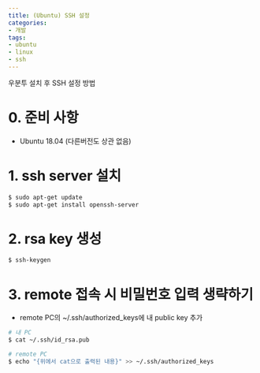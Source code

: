 ```yaml
---
title: (Ubuntu) SSH 설정
categories:
- 개발
tags:
- ubuntu
- linux
- ssh
---
```


우분투 설치 후 SSH 설정 방법

# 0. 준비 사항

- Ubuntu 18.04 (다른버전도 상관 없음)

# 1. ssh server 설치

```bash
$ sudo apt-get update
$ sudo apt-get install openssh-server
```

# 2. rsa key 생성

```bash
$ ssh-keygen
```

# 3. remote 접속 시 비밀번호 입력 생략하기

- remote PC의 ~/.ssh/authorized_keys에 내 public key 추가

```bash
# 내 PC
$ cat ~/.ssh/id_rsa.pub

# remote PC
$ echo "{위에서 cat으로 출력된 내용}" >> ~/.ssh/authorized_keys
```

